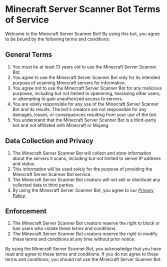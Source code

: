 # Minecraft Server Scanner Bot Terms of Service

Welcome to the Minecraft Server Scanner Bot! By using this bot, you agree to be bound by the following terms and conditions:

## General Terms

1. You must be at least 13 years old to use the Minecraft Server Scanner Bot.
2. You agree to use the Minecraft Server Scanner Bot only for its intended purpose of scanning Minecraft servers for information.
3. You agree not to use the Minecraft Server Scanner Bot for any malicious purposes, including but not limited to spamming, harassing other users, or attempting to gain unauthorized access to servers.
4. You are solely responsible for any use of the Minecraft Server Scanner Bot and its results. The bot's creators are not responsible for any damages, losses, or consequences resulting from your use of the bot.
5. You understand that the Minecraft Server Scanner Bot is a third-party bot and not affiliated with Minecraft or Mojang.

## Data Collection and Privacy

1. The Minecraft Server Scanner Bot will collect and store information about the servers it scans, including but not limited to server IP address and status.
2. This information will be used solely for the purpose of providing the Minecraft Server Scanner Bot service.
3. The Minecraft Server Scanner Bot creators will not sell or distribute any collected data to third parties.
4. By using the Minecraft Server Scanner Bot, you agree to our [Privacy Policy](https://github.com/Pilot1782/bad_copenheimer/wiki/Privacy-Policy).

## Enforcement

1. The Minecraft Server Scanner Bot creators reserve the right to block or ban users who violate these terms and conditions.
2. The Minecraft Server Scanner Bot creators reserve the right to modify these terms and conditions at any time without prior notice.

By using the Minecraft Server Scanner Bot, you acknowledge that you have read and agree to these terms and conditions. If you do not agree to these terms and conditions, you should not use the Minecraft Server Scanner Bot.
